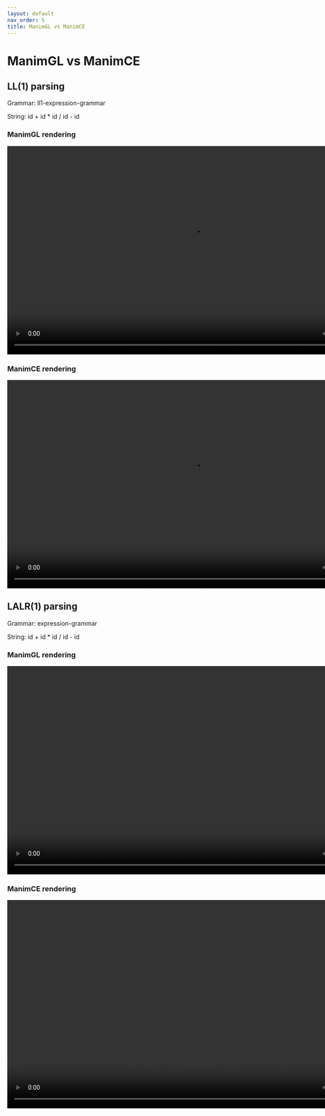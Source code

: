 ```yaml
---
layout: default
nav_order: 5
title: ManimGL vs ManimCE
---
```


# ManimGL vs ManimCE


## LL(1) parsing

Grammar: ll1-expression-grammar

String: id + id * id / id - id 

### ManimGL rendering

<video width="854" height="480" controls>
<source src="../vids/ll1/expr-demo-manimgl.mp4" type="video/mp4">
Your browser does not support video tag
</video>

### ManimCE rendering 

<video width="854" height="480" controls>
<source src="../vids/ll1/expr-demo-manimce.mp4" type="video/mp4">
Your browser does not support video tag
</video>

## LALR(1) parsing

Grammar: expression-grammar 

String: id + id * id / id - id

### ManimGL rendering 

<video width="854" height="480" controls>
<source src="../vids/lalr1/expr-demo-manimgl.mp4" type="video/mp4">
Your browser does not support video tag
</video>

### ManimCE rendering 

<video width="854" height="480" controls>
<source src="../vids/lalr1/expr-demo-manimce.mp4" type="video/mp4">
Your browser does not support video tag
</video>

